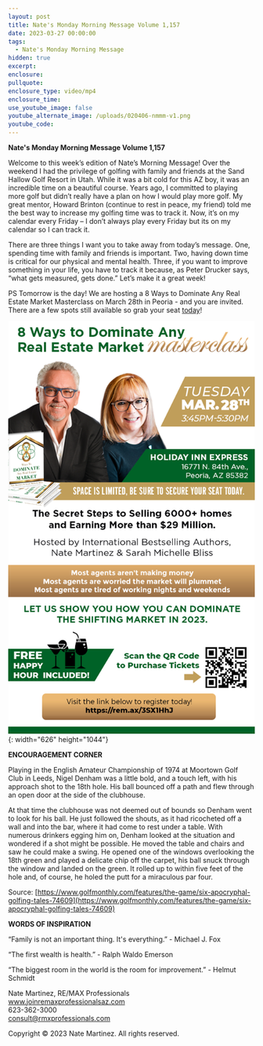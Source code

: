 ```yaml
---
layout: post
title: Nate's Monday Morning Message Volume 1,157
date: 2023-03-27 00:00:00
tags:
  - Nate's Monday Morning Message
hidden: true
excerpt:
enclosure:
pullquote:
enclosure_type: video/mp4
enclosure_time:
use_youtube_image: false
youtube_alternate_image: /uploads/020406-nmmm-v1.png
youtube_code:
---
```

**Nate's Monday Morning Message Volume 1,157**

Welcome to this week’s edition of Nate’s Morning Message! Over the weekend I had the privilege of golfing with family and friends at the Sand Hallow Golf Resort in Utah. While it was a bit cold for this AZ boy, it was an incredible time on a beautiful course. Years ago, I committed to playing more golf but didn’t really have a plan on how I would play more golf. My great mentor, Howard Brinton (continue to rest in peace, my friend) told me the best way to increase my golfing time was to track it. Now, it’s on my calendar every Friday – I don’t always play every Friday but its on my calendar so I can track it.

There are three things I want you to take away from today’s message. One, spending time with family and friends is important. Two, having down time is critical for our physical and mental health. Three, if you want to improve something in your life, you have to track it because, as Peter Drucker says, “what gets measured, gets done.” Let’s make it a great week!

PS Tomorrow is the day! We are hosting a 8 Ways to Dominate Any Real Estate Market Masterclass on March 28th in Peoria - and you are invited. There are a few spots still available so grab your seat [today](https://www.eventbrite.com/e/8-ways-to-dominate-any-real-estate-market-tickets-549710006427?aff=erelexpmlt)!

![](/uploads/230306-8ways-workshop-v1.png){: width="626" height="1044"}

**ENCOURAGEMENT CORNER&nbsp;**

Playing in the English Amateur Championship of 1974 at Moortown Golf Club in Leeds, Nigel Denham was a little bold, and a touch left, with his approach shot to the 18th hole. His ball bounced off a path and flew through an open door at the side of the clubhouse.

At that time the clubhouse was not deemed out of bounds so Denham went to look for his ball. He just followed the shouts, as it had ricocheted off a wall and into the bar, where it had come to rest under a table. With numerous drinkers egging him on, Denham looked at the situation and wondered if a shot might be possible. He moved the table and chairs and saw he could make a swing. He opened one of the windows overlooking the 18th green and played a delicate chip off the carpet, his ball snuck through the window and landed on the green. It rolled up to within five feet of the hole and, of course, he holed the putt for a miraculous par four.

Source: [https://www.golfmonthly.com/features/the-game/six-apocryphal-golfing-tales-74609](https://www.golfmonthly.com/features/the-game/six-apocryphal-golfing-tales-74609)

**WORDS OF INSPIRATION**

“Family is not an important thing. It's everything.” - Michael J. Fox

“The first wealth is health.” - Ralph Waldo Emerson

“The biggest room in the world is the room for improvement.” - Helmut Schmidt

Nate Martinez, RE/MAX Professionals<br>www.joinremaxprofessionalsaz.com<br>623-362-3000<br>consult@rmxprofessionals.com

Copyright © 2023 Nate Martinez. All rights reserved.